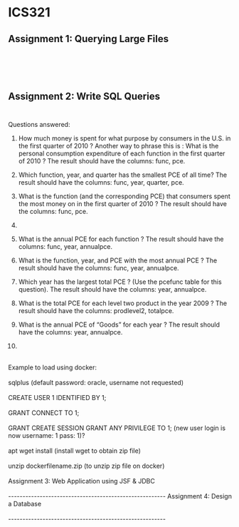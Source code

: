 # ICS321
Assignment 1: Querying Large Files
<br><br>
-------------------------------------------------------


<br><br>
Assignment 2: Write SQL Queries
<br><br>
-------------------------------------------------------
Questions answered:

1. How much money is spent for what purpose by consumers in the U.S. in the first quarter of 2010 ? Another way to phrase this is : What is the personal consumption expenditure of each function in the first quarter of 2010 ? The result should have the columns: func, pce.

2. Which function, year, and quarter has the smallest PCE of all time? The result should have the columns: func, year, quarter, pce.

3. What is the function (and the corresponding PCE) that consumers spent the most money on in the first quarter of 2010 ? The result should have the columns: func, pce.

4.

5. What is the annual PCE for each function ? The result should have the columns: func, year, annualpce.

6. What is the function, year, and PCE with the most annual PCE ? The result should have the columns: func, year, annualpce.

7. Which year has the largest total PCE ? (Use the pcefunc table for this question). The result should have the columns: year, annualpce.

8. What is the total PCE for each level two product in the year 2009 ? The result should have the columns: prodlevel2, totalpce.

9. What is the annual PCE of “Goods” for each year ? The result should have the columns: year, annualpce.

10.
<br>
Example to load using docker:
<br><br>
sqlplus (default password: oracle, username not requested)
<br><br>
CREATE USER 1 IDENTIFIED BY 1;
<br><br>
GRANT CONNECT TO 1;
<br><br>
GRANT CREATE SESSION GRANT ANY PRIVILEGE TO 1; (new user login is now username: 1 pass: 1)?
<br><br>
apt wget install (install wget to obtain zip file)
<br><br>
unzip dockerfilename.zip (to unzip zip file on docker)
<br><br>
Assignment 3: Web Application using JSF & JDBC
<br><br>
-------------------------------------------------------
Assignment 4: Design a Database
<br><br>
-------------------------------------------------------
